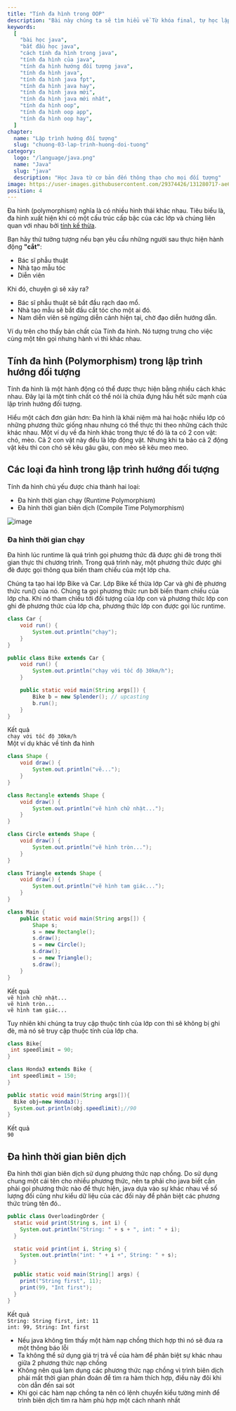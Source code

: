 ```yaml
---
title: "Tính đa hình trong OOP"
description: "Bài này chúng ta sẽ tìm hiểu về Từ khóa final, tự học lập trình java, chia sẻ kiến thức về java"
keywords:
  [
    "bài học java",
    "bắt đầu học java",
    "cách tính đa hình trong java",
    "tính đa hình của java",
    "tính đa hình hướng đối tượng java",
    "tính đa hình java",
    "tính đa hình java fpt",
    "tính đa hình java hay",
    "tính đa hình java mới",
    "tính đa hình java mới nhất",
    "tính đa hình oop",
    "tính đa hình oop app",
    "tính đa hình oop hay",
  ]
chapter:
  name: "Lập trình hướng đối tượng"
  slug: "chuong-03-lap-trinh-huong-doi-tuong"
category:
  logo: "/language/java.png"
  name: "Java"
  slug: "java"
  description: "Học Java từ cơ bản đến thông thạo cho mọi đối tượng"
image: https://user-images.githubusercontent.com/29374426/131280717-ae65a2c9-0e6d-4b34-9b60-e0ebdd61331b.png
position: 4
---
```


Đa hình (polymorphism) nghĩa là có nhiều hình thái khác nhau. Tiêu biểu là, đa hình xuất hiện khi có một cấu trúc cấp bậc của các lớp và chúng liên quan với nhau bởi [tính kế thừa](/bai-viet/java/tinh-thua-ke-trong-oop).

Bạn hãy thử tưởng tượng nếu bạn yêu cầu những người sau thực hiện hành động **"cắt"**:

- Bác sĩ phẫu thuật
- Nhà tạo mẫu tóc
- Diễn viên

Khi đó, chuyện gì sẽ xảy ra?

- Bác sĩ phẫu thuật sẽ bắt đầu rạch dao mổ.
- Nhà tạo mẫu sẽ bắt đầu cắt tóc cho một ai đó.
- Nam diễn viên sẽ ngừng diễn cảnh hiện tại, chờ đạo diễn hướng dẫn.

Ví dụ trên cho thấy bản chất của Tính đa hình. Nó tượng trưng cho việc cùng một tên gọi nhưng hành vi thì khác nhau.

## Tính đa hình (Polymorphism) trong lập trình hướng đối tượng

Tính đa hình là một hành động có thể được thực hiện bằng nhiều cách khác nhau. Đây lại là một tính chất có thể nói là chứa đựng hầu hết sức mạnh của lập trình hướng đối tượng.

Hiểu một cách đơn giản hơn: Đa hình là khái niệm mà hai hoặc nhiều lớp có những phương thức giống nhau nhưng có thể thực thi theo những cách thức khác nhau. Một ví dụ về đa hình khác trong thực tế đó là ta có 2 con vật: chó, mèo. Cả 2 con vật này đều là lớp động vật. Nhưng khi ta bảo cả 2 động vật kêu thì con chó sẽ kêu gâu gâu, con mèo sẽ kêu meo meo.

## Các loại đa hình trong lập trình hướng đối tượng

Tính đa hình chủ yếu được chia thành hai loại:

- Đa hình thời gian chạy (Runtime Polymorphism)
- Đa hình thời gian biên dịch (Compile Time Polymorphism)

![image](https://user-images.githubusercontent.com/29374426/131280717-ae65a2c9-0e6d-4b34-9b60-e0ebdd61331b.png)

### Đa hình thời gian chạy

Đa hình lúc runtime là quá trình gọi phương thức đã được ghi đè trong thời gian thực thi chương trình. Trong quá trình này, một phương thức được ghi đè được gọi thông qua biến tham chiếu của một lớp cha.

<div class="example">Chúng ta tạo hai lớp Bike và Car. Lớp Bike kế thừa lớp Car và ghi đè phương thức run() của nó. Chúng ta gọi phương thức run bởi biến tham chiếu của lớp cha. Khi nó tham chiếu tới đối tượng của lớp con và phương thức lớp con ghi đè phương thức của lớp cha, phương thức lớp con được gọi lúc runtime.</div>

```java
class Car {
    void run() {
        System.out.println("chạy");
    }
}

public class Bike extends Car {
    void run() {
        System.out.println("chạy với tốc độ 30km/h");
    }

    public static void main(String args[]) {
        Bike b = new Splender(); // upcasting
        b.run();
    }
}
```

<div class="window">
  <div class="window-header">
    <div class="action-buttons"></div>
    <span class="title-popup">Kết quả</span>
  </div>
  <div class="window-body">
    <code>chạy với tốc độ 30km/h</code>
  </div>
</div>

<div class="example">Một ví dụ khác về tính đa hình</div>

```java
class Shape {
    void draw() {
        System.out.println("vẽ...");
    }
}

class Rectangle extends Shape {
    void draw() {
        System.out.println("vẽ hình chữ nhật...");
    }
}

class Circle extends Shape {
    void draw() {
        System.out.println("vẽ hình tròn...");
    }
}

class Triangle extends Shape {
    void draw() {
        System.out.println("vẽ hình tam giác...");
    }
}

class Main {
    public static void main(String args[]) {
        Shape s;
        s = new Rectangle();
        s.draw();
        s = new Circle();
        s.draw();
        s = new Triangle();
        s.draw();
    }
}
```

<div class="window">
  <div class="window-header">
    <div class="action-buttons"></div>
    <span class="title-popup">Kết quả</span>
  </div>
  <div class="window-body">
    <code>vẽ hình chữ nhật...</code><br/>
    <code>vẽ hình tròn...</code><br/>
    <code>vẽ hình tam giác...</code>
  </div>
</div>

Tuy nhiên khi chúng ta truy cập thuộc tính của lớp con thì sẽ không bị ghi đè, mà nó sẽ truy cập thuộc tính của lớp cha.

<div class="example"></div>

```java
class Bike{
 int speedlimit = 90;
}

class Honda3 extends Bike {
 int speedlimit = 150;
}

public static void main(String args[]){
  Bike obj=new Honda3();
  System.out.println(obj.speedlimit);//90
}
```

<div class="window">
  <div class="window-header">
    <div class="action-buttons"></div>
    <span class="title-popup">Kết quả</span>
  </div>
  <div class="window-body">
    <code>90</code>
  </div>
</div>

## Đa hình thời gian biên dịch

Đa hình thời gian biên dịch sử dụng phương thức nạp chồng. Do sử dụng chung một cái tên cho nhiều phương thức, nên ta phải cho java biết cần phải gọi phương thức nào để thực hiện, java dựa vào sự khác nhau về số lượng đối cũng như kiểu dữ liệu của các đối này để phân biệt các phương thức trùng tên đó..

<div class="example"></div>

```java
public class OverloadingOrder {
  static void print(String s, int i) {
    System.out.println("String: " + s + ", int: " + i);
  }

  static void print(int i, String s) {
    System.out.println("int: " + i +", String: " + s);
  }

  public static void main(String[] args) {
    print("String first", 11);
    print(99, "Int first");
  }
}
```

<div class="window">
  <div class="window-header">
    <div class="action-buttons"></div>
    <span class="title-popup">Kết quả</span>
  </div>
  <div class="window-body">
    <code>String: String first, int: 11</code></br>
    <code>int: 99, String: Int first</code>
  </div>
</div>

<div class="note">
  <ul>
    <li>Nếu java không tìm thấy một hàm nạp chồng thích hợp thì nó sẽ đưa ra một thông báo lỗi</li>
    <li>Ta không thể sử dụng giá trị trả về của hàm để phân biệt sự khác nhau giữa 2 phương thức nạp chồng</li>
    <li>Không nên quá lạm dụng các phương thức nạp chồng vì trình biên dịch phải mất thời gian phán đoán để tìm ra hàm thích hợp, điều này đôi khi còn dẫn đến sai sót</li>
    <li>Khi gọi các hàm nạp chồng ta nên có lệnh chuyển kiểu tường minh để trình biên dịch tìm ra hàm phù hợp một cách nhanh nhất</li>
  <ul>
</div>
